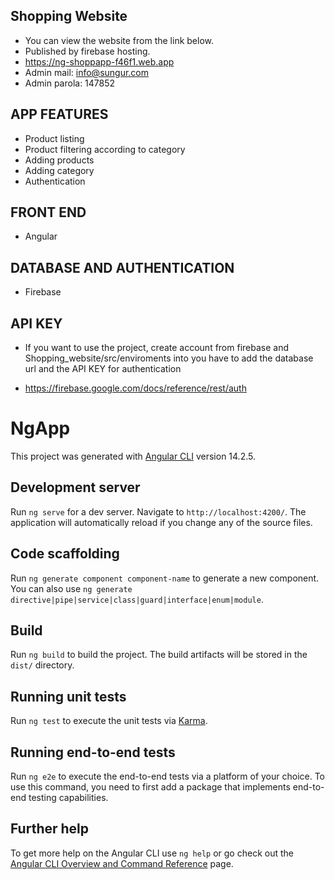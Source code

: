 ## Shopping Website
- You can view the website from the link below.
- Published by firebase hosting.
- https://ng-shoppapp-f46f1.web.app 
- Admin mail: info@sungur.com
- Admin parola: 147852

## APP FEATURES

- Product listing
- Product filtering according to category
- Adding products 
- Adding category
- Authentication

## FRONT END

- Angular 

## DATABASE AND AUTHENTICATION

- Firebase

## API KEY
- If you want to use the project, create account from firebase and Shopping_website/src/enviroments into you have to add the database url and the API KEY for authentication

- https://firebase.google.com/docs/reference/rest/auth


# NgApp

This project was generated with [Angular CLI](https://github.com/angular/angular-cli) version 14.2.5.

## Development server

Run `ng serve` for a dev server. Navigate to `http://localhost:4200/`. The application will automatically reload if you change any of the source files.

## Code scaffolding

Run `ng generate component component-name` to generate a new component. You can also use `ng generate directive|pipe|service|class|guard|interface|enum|module`.

## Build

Run `ng build` to build the project. The build artifacts will be stored in the `dist/` directory.

## Running unit tests

Run `ng test` to execute the unit tests via [Karma](https://karma-runner.github.io).

## Running end-to-end tests

Run `ng e2e` to execute the end-to-end tests via a platform of your choice. To use this command, you need to first add a package that implements end-to-end testing capabilities.

## Further help

To get more help on the Angular CLI use `ng help` or go check out the [Angular CLI Overview and Command Reference](https://angular.io/cli) page.
